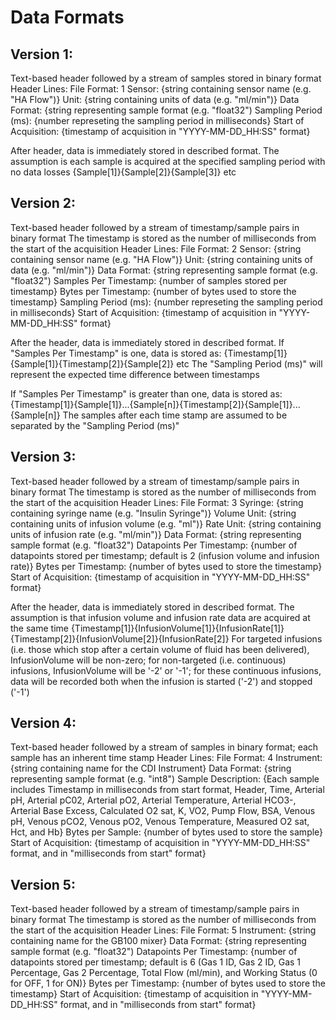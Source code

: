 # Data Formats

## Version 1:
Text-based header followed by a stream of samples stored in binary format
Header Lines:
File Format: 1
Sensor: {string containing sensor name (e.g. "HA Flow")}
Unit: {string containing units of data (e.g. "ml/min")}
Data Format: {string representing sample format (e.g. "float32")
Sampling Period (ms): {number represeting the sampling period in milliseconds}
Start of Acquisition: {timestamp of acquisition in "YYYY-MM-DD_HH:SS" format}

After header, data is immediately stored in described format.
The assumption is each sample is acquired at the specified sampling period with no data losses
{Sample[1]}{Sample[2]}{Sample[3]} etc

## Version 2:
Text-based header followed by a stream of timestamp/sample pairs in binary format
The timestamp is stored as the number of milliseconds from the start of the acquisition
Header Lines:
File Format: 2
Sensor: {string containing sensor name (e.g. "HA Flow")}
Unit: {string containing units of data (e.g. "ml/min")}
Data Format: {string representing sample format (e.g. "float32")
Samples Per Timestamp: {number of samples stored per timestamp}
Bytes per Timestamp: {number of bytes used to store the timestamp}
Sampling Period (ms): {number represeting the sampling period in milliseconds}
Start of Acquisition: {timestamp of acquisition in "YYYY-MM-DD_HH:SS" format}

After the header, data is immediately stored in described format.
If "Samples Per Timestamp" is one, data is stored as:
{Timestamp[1]}{Sample[1]}{Timestamp[2]}{Sample[2]} etc
The "Sampling Period (ms)" will represent the expected time difference between timestamps

If "Samples Per Timestamp" is greater than one, data is stored as:
{Timestamp[1]}{Sample[1]}...{Sample[n]}{Timestamp[2]}{Sample[1]}...{Sample[n]}
The samples after each time stamp are assumed to be separated by the "Sampling Period (ms)"

## Version 3:
Text-based header followed by a stream of timestamp/sample pairs in binary format
The timestamp is stored as the number of milliseconds from the start of the acquisition
Header Lines:
File Format: 3
Syringe: {string containing syringe name (e.g. "Insulin Syringe")}
Volume Unit: {string containing units of infusion volume (e.g. "ml")}
Rate Unit: {string containing units of infusion rate (e.g. "ml/min")}
Data Format: {string representing sample format (e.g. "float32")
Datapoints Per Timestamp: {number of datapoints stored per timestamp; default is 2 (infusion volume and infusion rate)}
Bytes per Timestamp: {number of bytes used to store the timestamp}
Start of Acquisition: {timestamp of acquisition in "YYYY-MM-DD_HH:SS" format}

After the header, data is immediately stored in described format.
The assumption is that infusion volume and infusion rate data are acquired at the same time
{Timestamp[1]}{InfusionVolume[1]}{InfusionRate[1]}{Timestamp[2]}{InfusionVolume[2]}{InfusionRate[2]}
For targeted infusions (i.e. those which stop after a certain volume of fluid has been delivered), InfusionVolume will be non-zero; for non-targeted (i.e. continuous) infusions, InfusionVolume will be '-2' or '-1'; for these continuous infusions, data will be recorded both when the infusion is started ('-2') and stopped ('-1')

## Version 4:
Text-based header followed by a stream of samples in binary format; each sample has an inherent time stamp
Header Lines:
File Format: 4
Instrument: {string containing name for the CDI Instrument}
Data Format: {string representing sample format (e.g. "int8")
Sample Description: {Each sample includes Timestamp in milliseconds from start format, Header, Time, Arterial pH, Arterial pC02, Arterial pO2, Arterial Temperature, Arterial HCO3-, Arterial Base Excess, Calculated O2 sat, K, VO2, Pump Flow, BSA, Venous pH, Venous pCO2, Venous pO2, Venous Temperature, Measured O2 sat, Hct, and Hb}
Bytes per Sample: {number of bytes used to store the sample}
Start of Acquisition: {timestamp of acquisition in "YYYY-MM-DD_HH:SS" format, and in "milliseconds from start" format}

## Version 5:
Text-based header followed by a stream of timestamp/sample pairs in binary format
The timestamp is stored as the number of milliseconds from the start of the acquisition
Header Lines:
File Format: 5
Instrument: {string containing name for the GB100 mixer}
Data Format: {string representing sample format (e.g. "float32")
Datapoints Per Timestamp: {number of datapoints stored per timestamp; default is 6 (Gas 1 ID, Gas 2 ID, Gas 1 Percentage, Gas 2 Percentage, Total Flow (ml/min), and Working Status (0 for OFF, 1 for ON)}
Bytes per Timestamp: {number of bytes used to store the timestamp}
Start of Acquisition: {timestamp of acquisition in "YYYY-MM-DD_HH:SS" format, and in "milliseconds from start" format}